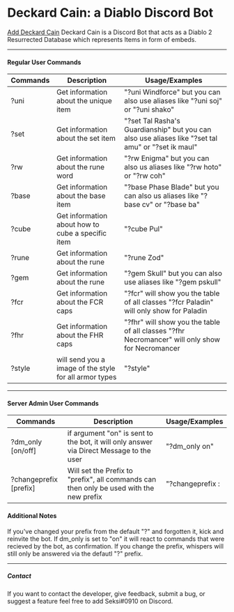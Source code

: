 # Deckard Cain: a Diablo Discord Bot
[Add Deckard Cain](https://discord.com/oauth2/authorize?client_id=878213420342730762&permissions=3072&scope=bot)
Deckard Cain is a Discord Bot that acts as a Diablo 2 Resurrected Database which represents Items in form of embeds.

------------------------------------------------------------------------------
#### Regular User Commands

Commands | Description | Usage/Examples
---------|-------------|--------
?uni | Get information about the unique item | "?uni Windforce" but you can also use aliases like "?uni soj" or "?uni shako"
?set | Get information about the set item | "?set Tal Rasha's Guardianship" but you can also use aliases like "?set tal amu" or "?set ik maul"
?rw | Get information about the rune word | "?rw Enigma" but you can also us aliases like "?rw hoto" or "?rw coh"
?base | Get information about the base item | "?base Phase Blade" but you can also us aliases like "?base cv" or "?base ba"
?cube | Get information about how to cube a specific item | "?cube Pul"
?rune | Get information about the rune | "?rune Zod"
?gem | Get information about the rune | "?gem Skull" but you can also use aliases like "?gem pskull"
?fcr | Get information about the FCR caps | "?fcr" will show you the table of all classes "?fcr Paladin" will only show for Paladin
?fhr | Get information about the FHR caps | "?fhr" will show you the table of all classes "?fhr Necromancer" will only show for Necromancer
?style | will send you a image of the style for all armor types | "?style"

-------------------------------------------------------------------------------


#### Server Admin User Commands
Commands | Description | Usage/Examples
---------|-------------|--------
?dm_only [on/off] | if argument "on" is sent to the bot, it will only answer via Direct Message to the user | "?dm_only on"
?changeprefix [prefix] | Will set the Prefix to "prefix", all commands can then only be used with the new prefix | "?changeprefix :


#### Additional Notes

If you've changed your prefix from the default "?" and forgotten it, kick and reinvite the bot.
If dm_only is set to "on" it will react to commands that were recieved by the bot, as confirmation.
If you change the prefix, whispers will still only be answered via the defautl "?" prefix.

---------------------------------------------------------------------------------
##### Contact

If you want to contact the developer, give feedback, submit a bug, or suggest a feature feel free to add Seksi#0910 on Discord. 

